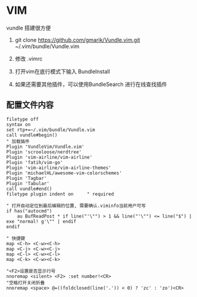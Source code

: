 # VIM

vundle 搭建很方便

1. git clone https://github.com/gmarik/Vundle.vim.git ~/.vim/bundle/Vundle.vim

2. 修改 .vimrc

3. 打开vim在底行模式下输入 BundleInstall

4. 如果还需要其他插件，可以使用BundleSearch 进行在线查找插件

## 配置文件内容

	filetype off
	syntax on
	set rtp+=~/.vim/bundle/Vundle.vim
	call vundle#begin()
	" 加载插件
	Plugin 'VundleVim/Vundle.vim'
	Plugin 'scrooloose/nerdtree'
	Plugin 'vim-airline/vim-airline'
	Plugin 'fatih/vim-go'
	Plugin 'vim-airline/vim-airline-themes'
	Plugin 'michaelHL/awesome-vim-colorschemes'
	Plugin 'Tagbar'
	Plugin 'Tabular'
	call vundle#end()
	filetype plugin indent on     " required

	" 打开自动定位到最后编辑的位置, 需要确认.viminfo当前用户可写
	if has("autocmd")
	    au BufReadPost * if line("'\"") > 1 && line("'\"") <= line("$") | exe "normal! g'\"" | endif
	endif

	" 快捷键
	map <C-h> <C-w><C-h>
	map <C-j> <C-w><C-j>
	map <C-l> <C-w><C-l>
	map <C-k> <C-w><C-k>

	"<F2>设置是否显示行号
	nnoremap <silent> <F2> :set number!<CR>
	"空格打开关闭折叠
	nnoremap <space> @=((foldclosed(line('.')) < 0) ? 'zc' : 'zo')<CR>
